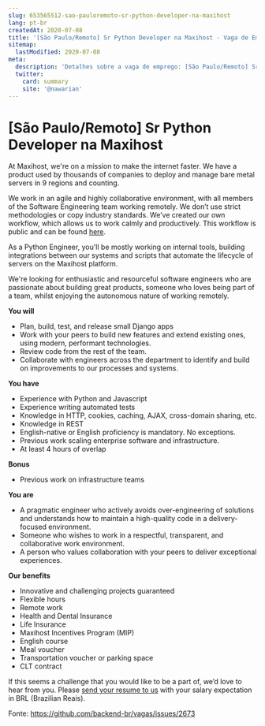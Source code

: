 ```yaml
---
slug: 653565512-sao-pauloremoto-sr-python-developer-na-maxihost
lang: pt-br
createdAt: 2020-07-08
title: '[São Paulo/Remoto] Sr Python Developer na Maxihost - Vaga de Emprego'
sitemap:
  lastModified: 2020-07-08
meta:
  description: 'Detalhes sobre a vaga de emprego: [São Paulo/Remoto] Sr Python Developer na Maxihost'
  twitter:
    card: summary
    site: '@nawarian'
---
```


# [São Paulo/Remoto] Sr Python Developer na Maxihost

At Maxihost, we're on a mission to make the internet faster. We have a product used by thousands of companies to deploy and manage bare metal servers in 9 regions and counting.

We work in an agile and highly collaborative environment, with all members of the Software Engineering team working remotely. We don’t use strict methodologies or copy industry standards. We’ve created our own workflow, which allows us to work calmly and productively. This workflow is public and can be found [here](https://www.notion.so/maxihost/How-we-work-51df61186a924e97ad4c05a4a5106c96).

As a Python Engineer, you'll be mostly working on internal tools, building integrations between our systems and scripts that automate the lifecycle of servers on the Maxihost platform.

We're looking for enthusiastic and resourceful software engineers who are passionate about building great products, someone who loves being part of a team, whilst enjoying the autonomous nature of working remotely.

**You will**

- Plan, build, test, and release small Django apps
- Work with your peers to build new features and extend existing ones, using modern, performant technologies.
- Review code from the rest of the team.
- Collaborate with engineers across the department to identify and build on improvements to our processes and systems.

**You have**

- Experience with Python and Javascript
- Experience writing automated tests
- Knowledge in HTTP, cookies, caching, AJAX, cross-domain sharing, etc.
- Knowledge in REST
- English-native or English proficiency is mandatory. No exceptions.
- Previous work scaling enterprise software and infrastructure.
- At least 4 hours of overlap

**Bonus**
- Previous work on infrastructure teams

**You are**

- A pragmatic engineer who actively avoids over-engineering of solutions and understands how to maintain a high-quality code in a delivery-focused environment.
- Someone who wishes to work in a respectful, transparent, and collaborative work environment.
- A person who values collaboration with your peers to deliver exceptional experiences.


**Our benefits**

- Innovative and challenging projects guaranteed
- Flexible hours
- Remote work
- Health and Dental Insurance
- Life Insurance
- Maxihost Incentives Program (MIP)
- English course
- Meal voucher
- Transportation voucher or parking space
- CLT contract

If this seems a challenge that you would like to be a part of, we’d love to hear from you. Please [send your resume to us](https://www.maxihost.com/careers?jobId=E6TW0tlNYM7e&utm_source=Github_4000128629&utm_medium=Free%20Advertisement_4000121128) with your salary expectation in BRL (Brazilian Reais).


Fonte: https://github.com/backend-br/vagas/issues/2673